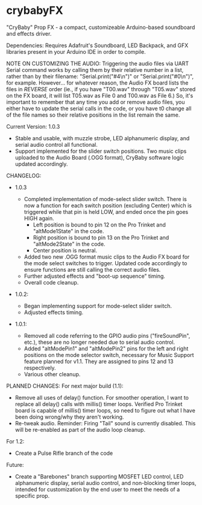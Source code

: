 # crybabyFX
"CryBaby" Prop FX - a compact, customizeable Arduino-based soundboard and effects driver.

Dependencies: Requires Adafruit's Soundboard, LED Backpack, and GFX libraries present in your Arduino IDE in order to compile.


NOTE ON CUSTOMIZING THE AUDIO: 
Triggering the audio files via UART Serial command works by calling them by their relative number in a list, rather than by their filename: "Serial.print("#4\n")" or "Serial.print("#0\n")", for example.  However... for whatever reason, the Audio FX board lists the files in *REVERSE* order (ie., if you have "T00.wav" through "T05.wav" stored on the FX board, it will list T05.wav as File 0 and T00.wav as File 6.)  So, it's important to remember that any time you add or remove audio files, you either have to update the serial calls in the code, or you have t0 change all of the file names so their relative positions in the list remain the same.


Current Version: 1.0.3
- Stable and usable, with muzzle strobe, LED alphanumeric display, and serial audio control all functional.
- Support implemented for the slider switch positions.  Two music clips uploaded to the Audio Board (.OGG format), CryBaby software logic updated accordingly.


CHANGELOG:
- 1.0.3
   - Completed implementation of mode-select slider switch.  There is now a function for each switch position (excluding Center) which   is triggered while that pin is held LOW, and ended once the pin goes HIGH again.
      - Left position is bound to pin 12 on the Pro Trinket and "altMode1State" in the code.
      - Right position is bound to pin 13 on the Pro Trinket and "altMode2State" in the code.
      - Center position is neutral.
   - Added two new .OGG format music clips to the Audio FX board for the mode select switches to trigger.  Updated code accordingly to   ensure functions are still calling the correct audio files.
   - Further adjusted effects and "boot-up sequence" timing.
   - Overall code cleanup.

- 1.0.2: 
   - Began implementing support for mode-select slider switch.
   - Adjusted effects timing.
   
- 1.0.1: 
   - Removed all code referring to the GPIO audio pins ("fireSoundPin", etc.), these are no longer needed due to serial audio control.
   - Added "altModePin1" and "altModePin2" pins for the left and right positions on the mode selector switch, necessary for Music Support feature planned for v1.1.  They are assigned to pins 12 and 13 respectively.
   - Various other cleanup.


PLANNED CHANGES:
For next major build (1.1):
- Remove all uses of delay() function.  For smoother operation, I want to replace all delay() calls with millis() timer loops.  Verified Pro Trinket board is capable of millis() timer loops, so need to figure out what I have been doing wrong/why they aren't working.
- Re-tweak audio. Reminder: Firing "Tail" sound is currently disabled.  This will be re-enabled as part of the audio loop cleanup.

For 1.2: 
- Create a Pulse Rifle branch of the code

Future:
- Create a "Barebones" branch supporting MOSFET LED control, LED alphanumeric display, serial audio control, and non-blocking timer loops, intended for customization by the end user to meet the needs of a specific prop.
